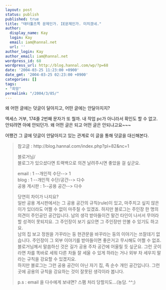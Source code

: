 ```yaml
---
layout: post
status: publish
published: true
title: "태터툴즈쪽 문제인가. IE문제인가. 미치겠네."
author:
  display_name: Kay
  login: Kay
  email: iam@hannal.net
  url: ''
author_login: Kay
author_email: iam@hannal.net
wordpress_id: 68
wordpress_url: http://blog.hannal.com/wp/?p=68
date: '2004-03-25 11:23:00 +0900'
date_gmt: '2004-03-25 02:23:00 +0900'
categories: []
tags:
- "희망"
permalink: "/2004/3/85/"
---
```

<p>왜 어떤 글에는 덧글이 달아지고, 어떤 글에는 안달아지지?</p>
<p>액세스 거부, 174줄 2번째 문자가 또 뭘까. 내 작업 pc가 아니라서 확인도 할 수 없고. 안되려면 아예 안되던가. 왜 어떤 글은 되고 어떤 글은 안되냐고요~~~</p>
<p>어쨌건 그 글에 덧글이 안달아지고 있는 관계로 이 글을 통해 덧글을 대신해본다.</p>
<blockquote><p>
참고글 : http://blog.hannal.com/index.php?pl=82&nc=1</p>
<p>블로거님/<br />
블로그가 있으셨다면 트랙백으로 의견 날려주시면 좋았을 걸 싶군요.</p>
<p>email : 1 --개인적 수단--> 1<br />
blog : 1 --개인적 수단/공간--> 다수<br />
공용 게시판 : 1--공용 공간--> 다수</p>
<p>당연히 차이가 나지요?<br />
일반 공용 게시판에서는 그 공용 공간의 규칙(rule)이 있고, 마주치고 싶지 않은 이가 있더라도 어쩔 수 없이 마주칠 수 있겠죠. 하지만 블로그는 주인장 한 명의 의견이 주인공인 공간입니다. 남의 생각 받아들이건 말건 타인이 나서서 무어라 할 성격이 못되지요. 그 주인장이 보기 싫으면 그 주인장만 안볼 수 있기도 하고요.<br />
남의 집 보고 정원을 가꾸라는 둥 현관문을 바꾸라는 둥의 이야기는 쓰잘데기 없습니다. 주인장이 그 외부 이야기를 받아들이면 좋은거고 무시해도 어쩔 수 없죠.<br />
블로거님께서 말씀하신 것은 길가 공용 주차 공간에 어울릴 듯 싶군요. 그런 곳이라면 차를 똑바로 세워 다른 차들 잘 세울 수 있게 하라는 거나 외부 차 세우지 말라는 규칙을 강요할 수 있겠지요.<br />
하지만 블로그는 그런 공용 공간이 아닌 자기 집, 즉 순수 개인 공간입니다. 그런 곳에 공용의 규칙을 강요하는 것이 잘못된 생각이라 봅니다.</p>
<p>p.s : email 을 다수에게 보내면? 스팸 처리 당할지도...(농담. ^^;)
</p></blockquote>
